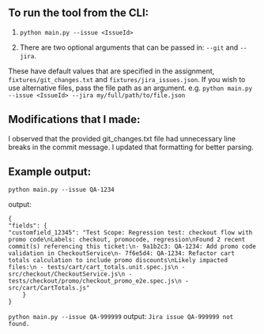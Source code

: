 
## To run the tool from the CLI:

1.  `python main.py --issue <IssueId>`

2. There are two optional arguments that can be passed in: `--git` and `--jira`.

These have default values that are specified in the assignment, `fixtures/git_changes.txt` and `fixtures/jira_issues.json`. If you wish to use alternative files, pass the file path as an argument. e.g. `python main.py --issue <IssueId> --jira my/full/path/to/file.json`

  

## Modifications that I made:

I observed that the provided git_changes.txt file had unnecessary line breaks in the commit message. I updated that formatting for better parsing.

  

## Example output:

`python main.py --issue QA-1234`

output:

    {
    "fields": {
    "customfield_12345": "Test Scope: Regression test: checkout flow with promo code\nLabels: checkout, promocode, regression\nFound 2 recent commit(s) referencing this ticket:\n- 9a1b2c3: QA-1234: Add promo code validation in CheckoutService\n- 7f6e5d4: QA-1234: Refactor cart totals calculation to include promo discounts\nLikely impacted files:\n - tests/cart/cart_totals.unit.spec.js\n - src/checkout/CheckoutService.js\n - tests/checkout/promo/checkout_promo_e2e.spec.js\n - src/cart/CartTotals.js"
    	}
    }

`python main.py --issue QA-999999`
output:
`Jira issue QA-999999 not found.`